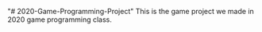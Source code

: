 "# 2020-Game-Programming-Project" 
This is the game project we made in 2020 game programming class.


